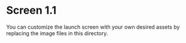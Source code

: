 # Screen 1.1

You can customize the launch screen with your own desired assets by replacing the image files in this directory.

